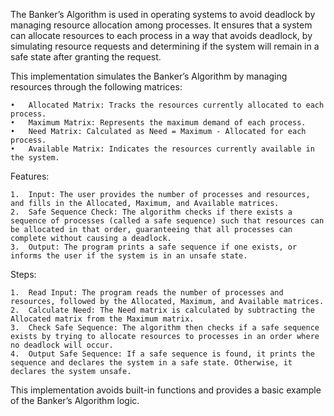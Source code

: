 The Banker’s Algorithm is used in operating systems to avoid deadlock by managing resource allocation among processes. It ensures that a system can allocate resources to each process in a way that avoids deadlock, by simulating resource requests and determining if the system will remain in a safe state after granting the request.

This implementation simulates the Banker’s Algorithm by managing resources through the following matrices:

	•	Allocated Matrix: Tracks the resources currently allocated to each process.
	•	Maximum Matrix: Represents the maximum demand of each process.
	•	Need Matrix: Calculated as Need = Maximum - Allocated for each process.
	•	Available Matrix: Indicates the resources currently available in the system.

Features:

	1.	Input: The user provides the number of processes and resources, and fills in the Allocated, Maximum, and Available matrices.
	2.	Safe Sequence Check: The algorithm checks if there exists a sequence of processes (called a safe sequence) such that resources can be allocated in that order, guaranteeing that all processes can complete without causing a deadlock.
	3.	Output: The program prints a safe sequence if one exists, or informs the user if the system is in an unsafe state.

Steps:

	1.	Read Input: The program reads the number of processes and resources, followed by the Allocated, Maximum, and Available matrices.
	2.	Calculate Need: The Need matrix is calculated by subtracting the Allocated matrix from the Maximum matrix.
	3.	Check Safe Sequence: The algorithm then checks if a safe sequence exists by trying to allocate resources to processes in an order where no deadlock will occur.
	4.	Output Safe Sequence: If a safe sequence is found, it prints the sequence and declares the system in a safe state. Otherwise, it declares the system unsafe.

This implementation avoids built-in functions and provides a basic example of the Banker’s Algorithm logic.
